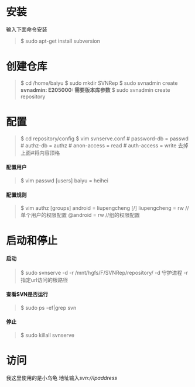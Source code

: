 # 安装
输入下面命令安装
>  $ sudo apt-get install subversion

# 创建仓库
>  $ cd /home/baiyu
>  $ sudo mkdir SVNRep
>  $ sudo svnadmin create
**svnadmin: E205000: 需要版本库参数**
>  $ sudo svnadmin create repository

# 配置
> $ cd repository/config
> $ vim svnserve.conf
\# password-db = passwd
\# authz-db = authz
\# anon-access = read
\# auth-access = write
去掉上面#将内容顶格
#### 配置用户
>  $ vim passwd
[users]
baiyu = heihei
#### 配置规则
>  $ vim authz
[groups]
android = liupengcheng
[/]
liupengcheng = rw //单个用户的权限配置
@android = rw //组的权限配置

# 启动和停止
#### 启动
>  $ sudo svnserve -d -r /mnt/hgfs/F/SVNRep/repository/
-d 守护进程
-r 指定url访问的根路径

#### 查看SVN是否运行
>  $ sudo ps -ef|grep svn

#### 停止
>  $ sudo killall svnserve

# 访问
我这里使用的是小乌龟
地址输入*svn://ipaddress*


